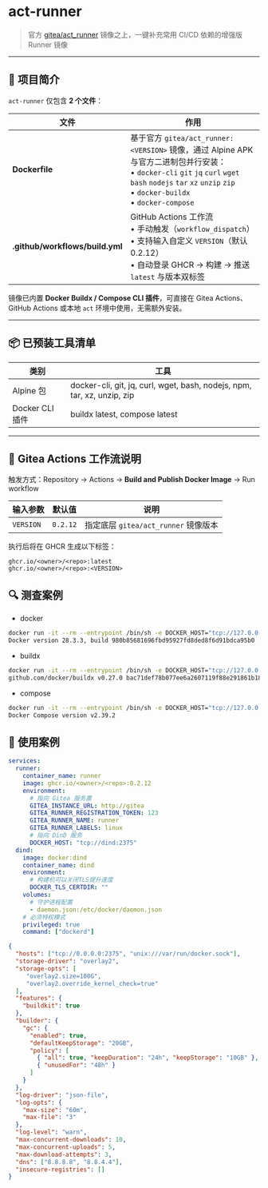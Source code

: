 # act-runner

> 官方 [gitea/act_runner](https://gitea.com/gitea/act_runner) 镜像之上，一键补充常用 CI/CD 依赖的增强版 Runner 镜像

---

## 📌 项目简介

`act-runner` 仅包含 **2 个文件**：

| 文件 | 作用 |
|------|------|
| **Dockerfile** | 基于官方 `gitea/act_runner:<VERSION>` 镜像，通过 Alpine APK 与官方二进制包并行安装：<br>• `docker-cli` `git` `jq` `curl` `wget` `bash` `nodejs` `tar` `xz` `unzip` `zip`<br>• `docker-buildx`<br>• `docker-compose` |
| **.github/workflows/build.yml** | GitHub Actions 工作流<br>• 手动触发（`workflow_dispatch`）<br>• 支持输入自定义 `VERSION`（默认 0.2.12）<br>• 自动登录 GHCR → 构建 → 推送 `latest` 与版本双标签 |

镜像已内置 **Docker Buildx / Compose CLI 插件**，可直接在 Gitea Actions、GitHub Actions 或本地 `act` 环境中使用，无需额外安装。

---

## 📦 已预装工具清单

| 类别 | 工具 |
|------|------|
| Alpine 包 | docker-cli, git, jq, curl, wget, bash, nodejs, npm, tar, xz, unzip, zip |
| Docker CLI 插件 | buildx latest, compose latest |

---

## 🔧 Gitea Actions 工作流说明

触发方式：Repository → Actions → **Build and Publish Docker Image** → Run workflow

| 输入参数 | 默认值 | 说明 |
|----------|--------|------|
| `VERSION` | `0.2.12` | 指定底层 `gitea/act_runner` 镜像版本 |

执行后将在 GHCR 生成以下标签：

```
ghcr.io/<owner>/<repo>:latest
ghcr.io/<owner>/<repo>:<VERSION>
```

## 🔍 测查案例

- docker
```bash
docker run -it --rm --entrypoint /bin/sh -e DOCKER_HOST="tcp://127.0.0.1:2375" ghcr.io/<owner>/<repo>:0.2.12 -c "docker -H \$DOCKER_HOST -v"
Docker version 28.3.3, build 980b85681696fbd95927fd8ded8f6d91bdca95b0
```

- buildx
```bash
docker run -it --rm --entrypoint /bin/sh -e DOCKER_HOST="tcp://127.0.0.1:2375" ghcr.io/<owner>/<repo>:0.2.12 -c "docker -H \$DOCKER_HOST buildx version"
github.com/docker/buildx v0.27.0 bac71def78b077ee6a2607119f88e291861b18ac
```

- compose
```bash
docker run -it --rm --entrypoint /bin/sh -e DOCKER_HOST="tcp://127.0.0.1:2375" ghcr.io/<owner>/<repo>:0.2.12 -c "docker -H \$DOCKER_HOST compose version"
Docker Compose version v2.39.2
```

## 🚀 使用案例

```yaml
services:
  runner:
    container_name: runner
    image: ghcr.io/<owner>/<repo>:0.2.12
    environment:
      # 指向 Gitea 服务置
      GITEA_INSTANCE_URL: http://gitea
      GITEA_RUNNER_REGISTRATION_TOKEN: 123
      GITEA_RUNNER_NAME: runner
      GITEA_RUNNER_LABELS: linux
      # 指向 DinD 服务
      DOCKER_HOST: "tcp://dind:2375"
  dind:
    image: docker:dind
    container_name: dind
    environment:
      # 构建机可以关闭TLS提升速度
      DOCKER_TLS_CERTDIR: ""
    volumes:
      # 守护进程配置
      - daemon.json:/etc/docker/daemon.json
    # 必须特权模式
    privileged: true
    command: ["dockerd"]
```
```json
{
  "hosts": ["tcp://0.0.0.0:2375", "unix:///var/run/docker.sock"],
  "storage-driver": "overlay2",
  "storage-opts": [
     "overlay2.size=100G",
     "overlay2.override_kernel_check=true"
  ],
  "features": {
    "buildkit": true
  },
  "builder": {
    "gc": {
      "enabled": true,
      "defaultKeepStorage": "20GB",
      "policy": [
        { "all": true, "keepDuration": "24h", "keepStorage": "10GB" },
        { "unusedFor": "48h" }
      ]
    }
  },
  "log-driver": "json-file",
  "log-opts": {
    "max-size": "60m",
    "max-file": "3"
  },
  "log-level": "warn",
  "max-concurrent-downloads": 10,
  "max-concurrent-uploads": 5,
  "max-download-attempts": 3,
  "dns": ["8.8.8.8", "8.8.4.4"],
  "insecure-registries": []
}
```
